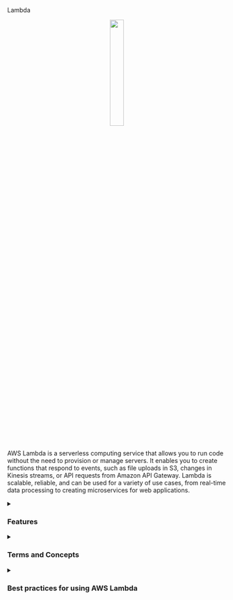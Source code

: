 Lambda
<div align="center">
  <img src="https://spiraldatagroup.com.au/wp-content/uploads/2019/04/aws-lambda-logo-png-transparent.png" width="25%">
</div>

AWS Lambda is a serverless computing service that allows you to run code without the need to provision or manage servers. It enables you to create functions that respond to events, such as file uploads in S3, changes in Kinesis streams, or API requests from Amazon API Gateway. Lambda is scalable, reliable, and can be used for a variety of use cases, from real-time data processing to creating microservices for web applications.
<details><summary><h3>Features</h3></summary>
<ul>
    <li><b>Serverless:</b> AWS Lambda is a serverless service, which means that you only pay for the time your code is executed and do not need to worry about provisioning or managing servers.</li>
    <li><b>Integration with other AWS services:</b> AWS Lambda can easily be integrated with other AWS services such as S3, DynamoDB, Kinesis, and API Gateway.</li>
    <li><b>Scalability:</b> AWS Lambda is highly scalable and can be used to handle workloads of any size.</li>
    <li><b>Customizable runtime:</b> AWS Lambda supports multiple runtimes, including Node.js, Python, Java, Go, C#, and Ruby.</li>
    <li><b>High availability:</b> AWS Lambda is designed for high availability, with multiple availability zones and automatic failover resources.</li>
</ul> 
</details>
<details><summary><h3>Terms and Concepts</h3></summary>
<ul>
<li><b>Functions:</b> An AWS Lambda function is a unit of code that is executed in response to events.</li>
<li><b>Events:</b> An event is an action that occurs in an AWS service, such as file upload in S3 or an API request from Amazon API Gateway, that can trigger the execution of a Lambda function.</li>
<li><b>Runtime:</b> The runtime is the environment in which the code of the Lambda function is executed.</li>
<li><b>Layers:</b> Layers allow you to include libraries, frameworks, and other dependency files in your Lambda function, while keeping the separation of your business logic code.</li>
<li><b>Execution policy:</b> The execution policy controls the permissions that a Lambda function has to access other AWS resources.</li>
<li><b>Alias:</b> An alias is a pointer to a specific version of a Lambda function.</li>
</ul>
</details>
<details><summary><h3>Best practices for using AWS Lambda</h3></summary>

Some best practices for using AWS Lambda include:
<ul>
  <li>Design Lambda functions to be small and perform specific tasks</li>
  <li>Limit the execution time of functions to avoid unnecessary execution or failure due to time limits</li>
  <li>Use environment variables to store sensitive information, such as API keys and passwords</li>
  <li>Manage and monitor the logging of function for troubleshooting and debugging</li>
  <li>Use versioning and access control options to track and manage changes to Lambda functions</li>
  <li>Configure access control policies to limit access to Lambda functions and the resources they use</li>
  <li>Use monitoring resources, such as CloudWatch Metrics and CloudWatch Logs, to monitor and analyze the performance and efficiency of Lambda functions</li>
  <li>Test and validate Lambda functions before deploying them to production</li>
</ul>
</details>
